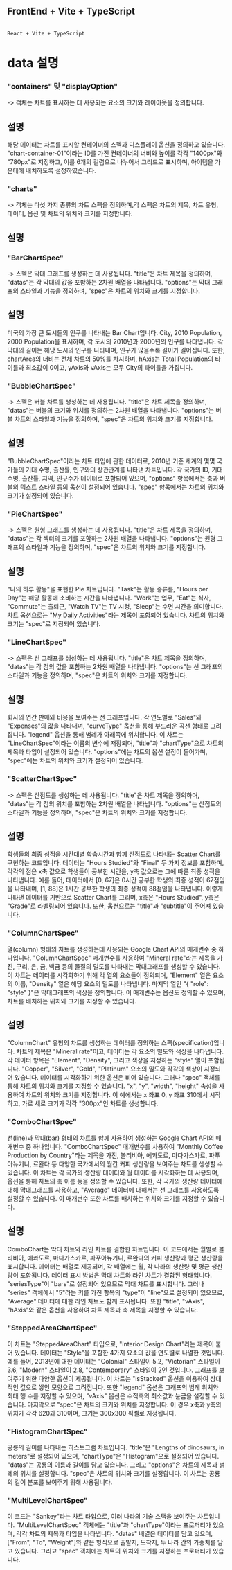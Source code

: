 ## FrontEnd + Vite + TypeScript

```

React + Vite + TypeScript
```

# data 설명

### "containers" 및 "displayOption"

-> 객체는 차트를 표시하는 데 사용되는 요소의 크기와 레이아웃을 정의합니다.

## 설명

해당 데이터는 차트를 표시할 컨테이너의 스펙과 디스플레이 옵션을 정의하고 있습니다. "chart-container-01"이라는 ID를 가진 컨테이너의 너비와 높이를 각각 "1400px"와 "780px"로 지정하고, 이를 6개의 컬럼으로 나누어서 그리드로 표시하며, 아이템을 가운데에 배치하도록 설정하였습니다.

### "charts"

-> 객체는 다섯 가지 종류의 차트 스펙을 정의하며,각 스펙은 차트의 제목, 차트 유형, 데이터, 옵션 및 차트의 위치와 크기를 지정합니다.

## 설명

### "BarChartSpec"

-> 스펙은 막대 그래프를 생성하는 데 사용됩니다. "title"은 차트 제목을 정의하며, "datas"는 각 막대의 값을 포함하는 2차원 배열을 나타냅니다.
"options"는 막대 그래프의 스타일과 기능을 정의하며, "spec"은 차트의 위치와 크기를 지정합니다.

## 설명

미국의 가장 큰 도시들의 인구를 나타내는 Bar Chart입니다. City, 2010 Population, 2000 Population을 표시하며, 각 도시의 2010년과 2000년의 인구를 나타냅니다. 각 막대의 길이는 해당 도시의 인구를 나타내며, 인구가 많을수록 길이가 길어집니다. 또한, chartArea의 너비는 전체 차트의 50%를 차지하며, hAxis는 Total Population의 타이틀과 최소값이 0이고, yAxis와 vAxis는 모두 City의 타이틀을 가집니다.

### "BubbleChartSpec"

-> 스펙은 버블 차트를 생성하는 데 사용됩니다. "title"은 차트 제목을 정의하며, "datas"는 버블의 크기와 위치를 정의하는 2차원 배열을 나타냅니다.
"options"는 버블 차트의 스타일과 기능을 정의하며, "spec"은 차트의 위치와 크기를 지정합니다.

## 설명

"BubbleChartSpec"이라는 차트 타입에 관한 데이터로, 2010년 기준 세계의 몇몇 국가들의 기대 수명, 출산률, 인구와의 상관관계를 나타낸 차트입니다.
각 국가의 ID, 기대 수명, 출산률, 지역, 인구수가 데이터로 포함되어 있으며, "options" 항목에서는 축과 버블의 텍스트 스타일 등의 옵션이 설정되어 있습니다.
"spec" 항목에서는 차트의 위치와 크기가 설정되어 있습니다.

### "PieChartSpec"

-> 스펙은 원형 그래프를 생성하는 데 사용됩니다. "title"은 차트 제목을 정의하며, "datas"는 각 섹터의 크기를 포함하는 2차원 배열을 나타냅니다.
"options"는 원형 그래프의 스타일과 기능을 정의하며, "spec"은 차트의 위치와 크기를 지정합니다.

## 설명

"나의 하루 활동"을 표현한 Pie 차트입니다.
"Task"는 활동 종류를, "Hours per Day"는 해당 활동에 소비하는 시간을 나타냅니다.
"Work"는 업무, "Eat"는 식사, "Commute"는 출퇴근, "Watch TV"는 TV 시청, "Sleep"는 수면 시간을 의미합니다.
차트 옵션으로는 "My Daily Activities"라는 제목이 포함되어 있습니다. 차트의 위치와 크기는 "spec"로 지정되어 있습니다.

### "LineChartSpec"

-> 스펙은 선 그래프를 생성하는 데 사용됩니다. "title"은 차트 제목을 정의하며, "datas"는 각 점의 값을 포함하는 2차원 배열을 나타냅니다.
"options"는 선 그래프의 스타일과 기능을 정의하며, "spec"은 차트의 위치와 크기를 지정합니다.

## 설명

회사의 연간 판매와 비용을 보여주는 선 그래프입니다.
각 연도별로 "Sales"와 "Expenses"의 값을 나타내며, "curveType" 옵션을 통해 부드러운 곡선 형태로 그려집니다.
"legend" 옵션을 통해 범례가 아래쪽에 위치합니다.
이 차트는 "LineChartSpec"이라는 이름의 변수에 저장되며, "title"과 "chartType"으로 차트의 제목과 타입이 설정되어 있습니다.
"options"에는 차트의 옵션 설정이 들어가며, "spec"에는 차트의 위치와 크기가 설정되어 있습니다.

### "ScatterChartSpec"

-> 스펙은 산점도를 생성하는 데 사용됩니다. "title"은 차트 제목을 정의하며, "datas"는 각 점의 위치를 포함하는 2차원 배열을 나타냅니다.
"options"는 산점도의 스타일과 기능을 정의하며, "spec"은 차트의 위치와 크기를 지정합니다.

## 설명

학생들의 최종 성적을 시간대별 학습시간과 함께 산점도로 나타내는 Scatter Chart를 구현하는 코드입니다.
데이터는 "Hours Studied"와 "Final" 두 가지 정보를 포함하며, 각각의 점은 x축 값으로 학생들이 공부한 시간을, y축 값으로는 그에 따른 최종 성적을 나타냅니다.
예를 들어, 데이터에서 [0, 67]은 0시간 공부한 학생의 최종 성적이 67점임을 나타내며, [1, 88]은 1시간 공부한 학생의 최종 성적이 88점임을 나타냅니다.
이렇게 나타낸 데이터를 기반으로 Scatter Chart를 그리며, x축은 "Hours Studied", y축은 "Grade"로 라벨링되어 있습니다. 또한, 옵션으로는 "title"과 "subtitle"이 주어져 있습니다.

### "ColumnChartSpec"

열(column) 형태의 차트를 생성하는데 사용되는 Google Chart API의 매개변수 중 하나입니다.
"ColumnChartSpec" 매개변수를 사용하여 "Mineral rate"라는 제목을 가진, 구리, 은, 금, 백금 등의 물질의 밀도를 나타내는 막대그래프를 생성할 수 있습니다.
이 차트는 데이터를 시각화하기 위해 각 열의 요소들이 정의되며, "Element" 열은 요소의 이름, "Density" 열은 해당 요소의 밀도를 나타냅니다.
마지막 열인 "{ "role": "style" }"은 막대그래프의 색상을 정의합니다.
이 매개변수는 옵션도 정의할 수 있으며, 차트를 배치하는 위치와 크기를 지정할 수 있습니다.

## 설명

"ColumnChart" 유형의 차트를 생성하는 데이터를 정의하는 스펙(specification)입니다.
차트의 제목은 "Mineral rate"이고, 데이터는 각 요소의 밀도와 색상을 나타냅니다.
각 데이터 항목은 "Element", "Density", 그리고 색상을 지정하는 "style" 열이 포함됩니다.
"Copper", "Silver", "Gold", "Platinum" 요소의 밀도와 각각의 색상이 지정되어 있습니다.
데이터를 시각화하기 위한 옵션은 비어 있습니다. 그러나 "spec" 객체를 통해 차트의 위치와 크기를 지정할 수 있습니다.
"x", "y", "width", "height" 속성을 사용하여 차트의 위치와 크기를 지정합니다.
이 예에서는 x 좌표 0, y 좌표 310에서 시작하고, 가로 세로 크기가 각각 "300px"인 차트를 생성합니다.

### "ComboChartSpec"

선(line)과 막대(bar) 형태의 차트를 함께 사용하여 생성하는 Google Chart API의 매개변수 중 하나입니다.
"ComboChartSpec" 매개변수를 사용하여 "Monthly Coffee Production by Country"라는 제목을 가진, 볼리비아, 에콰도르, 마다가스카르, 파푸아뉴기니, 르완다 등 다양한 국가에서의 월간 커피 생산량을 보여주는 차트를 생성할 수 있습니다. 이 차트는 각 국가의 생산량 데이터와 월 데이터를 시각화하는 데 사용되며, 옵션을 통해 차트의 축 이름 등을 정의할 수 있습니다. 또한, 각 국가의 생산량 데이터에 대해 막대그래프를 사용하고, "Average" 데이터에 대해서는 선 그래프를 사용하도록 설정할 수 있습니다. 이 매개변수 또한 차트를 배치하는 위치와 크기를 지정할 수 있습니다.

## 설명

ComboChart는 막대 차트와 라인 차트를 결합한 차트입니다. 이 코드에서는 월별로 볼리비아, 에콰도르, 마다가스카르, 파푸아뉴기니, 르완다의 커피 생산량과 평균 생산량을 표시합니다. 데이터는 배열로 제공되며, 각 배열에는 월, 각 나라의 생산량 및 평균 생산량이 포함됩니다.
데이터 표시 방법은 막대 차트와 라인 차트가 결합된 형태입니다. "seriesType"이 "bars"로 설정되어 있으므로 막대 차트를 표시합니다. 그러나 "series" 객체에서 "5"라는 키를 가진 항목의 "type"이 "line"으로 설정되어 있으므로, "Average" 데이터에 대한 라인 차트도 함께 표시됩니다.
또한 "title", "vAxis", "hAxis"와 같은 옵션을 사용하여 차트 제목과 축 제목을 지정할 수 있습니다.

### "SteppedAreaChartSpec"

이 차트는 "SteppedAreaChart" 타입으로, "Interior Design Chart"라는 제목이 붙어 있습니다.
데이터는 "Style"을 포함한 4가지 요소의 값을 연도별로 나열한 것입니다.
예를 들어, 2013년에 대한 데이터는 "Colonial" 스타일이 5.2, "Victorian" 스타일이 3.6, "Modern" 스타일이 2.8, "Contemporary" 스타일이 2인 것입니다.
그래프를 보여주기 위한 다양한 옵션이 제공됩니다. 이 차트는 "isStacked" 옵션을 이용하여 상대적인 값으로 쌓인 모양으로 그려집니다.
또한 "legend" 옵션은 그래프의 범례 위치와 최대 행 수를 지정할 수 있으며, "vAxis" 옵션은 수직축의 최소값과 눈금을 설정할 수 있습니다.
마지막으로 "spec"은 차트의 크기와 위치를 지정합니다. 이 경우 x축과 y축의 위치가 각각 620과 310이며, 크기는 300x300 픽셀로 지정됩니다.

### "HistogramChartSpec"

공룡의 길이를 나타내는 히스토그램 차트입니다. "title"은 "Lengths of dinosaurs, in meters"로 설정되어 있으며, "chartType"은 "Histogram"으로 설정되어 있습니다. "datas"는 공룡의 이름과 길이를 담고 있습니다. 그리고 "options"은 차트의 제목과 범례의 위치를 설정합니다. "spec"은 차트의 위치와 크기를 설정합니다. 이 차트는 공룡의 길이 분포를 보여주기 위해 사용됩니다.

### "MultiLevelChartSpec"

이 코드는 "Sankey"라는 차트 타입으로, 여러 나라의 기술 스택을 보여주는 차트입니다. "MultiLevelChartSpec" 객체에는 "title"과 "chartType"이라는 프로퍼티가 있으며, 각각 차트의 제목과 타입을 나타냅니다. "datas" 배열은 데이터를 담고 있으며, ["From", "To", "Weight"]와 같은 형식으로 출발지, 도착지, 두 나라 간의 가중치를 담고 있습니다. 그리고 "spec" 객체에는 차트의 위치와 크기를 지정하는 프로퍼티가 있습니다.

